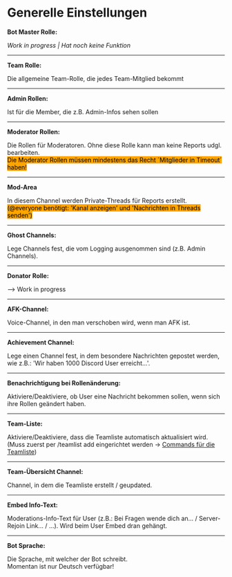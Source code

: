 # Generelle Einstellungen

**Bot Master Rolle:**

_Work in progress | Hat noch keine Funktion_

***

**Team Rolle:**

Die allgemeine Team-Rolle, die jedes Team-Mitglied bekommt

***

**Admin Rollen:**

Ist für die Member, die z.B. Admin-Infos sehen sollen

***

**Moderator Rollen:**

Die Rollen für Moderatoren. Ohne diese Rolle kann man keine Reports udgl. bearbeiten.\
<mark style="background-color:orange;">Die Moderator Rollen müssen mindestens das Recht ´Mitglieder in Timeout´ haben!</mark>

***

**Mod-Area**

In diesem Channel werden Private-Threads für Reports erstellt. \
<mark style="background-color:orange;">(@everyone benötigt: 'Kanal anzeigen' und 'Nachrichten in Threads senden')</mark>

***

**Ghost Channels:**

Lege Channels fest, die vom Logging ausgenommen sind (z.B. Admin Channels).

***

**Donator Rolle:**

\--> Work in progress

***

**AFK-Channel:**

Voice-Channel, in den man verschoben wird, wenn man AFK ist.

***

**Achievement Channel:**

Lege einen Channel fest, in dem besondere Nachrichten gepostet werden, wie z.B.: 'Wir haben 1000 Discord User erreicht...'.

***

**Benachrichtigung bei Rollenänderung:**

Aktiviere/Deaktiviere, ob User eine Nachricht bekommen sollen, wenn sich ihre Rollen geändert haben.

***

**Team-Liste:**

Aktiviere/Deaktiviere, dass die Teamliste automatisch aktualisiert wird. \
(Muss zuerst per /teamlist add eingerichtet werden -> [Commands für die Teamliste](../commands/admin-commands/teamliste.md))

***

**Team-Übersicht Channel:**

Channel, in dem die Teamliste erstellt / geupdated.

***

**Embed Info-Text:**

Moderations-Info-Text für User (z.B.: Bei Fragen wende dich an... / Server-Rejoin Link... / ...). Wird beim User Embed dran gehängt.

***

**Bot Sprache:**

Die Sprache, mit welcher der Bot schreibt.\
Momentan ist nur Deutsch verfügbar!

